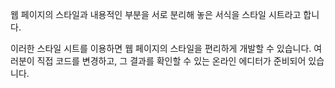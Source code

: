 웹 페이지의 스타일과 내용적인 부분을 서로 분리해 놓은 서식을 스타일 시트라고 합니다.

이러한 스타일 시트를 이용하면 웹 페이지의 스타일을 편리하게 개발할 수 있습니다.
여러분이 직접 코드를 변경하고, 그 결과를 확인할 수 있는 온라인 에디터가 준비되어 있습니다.